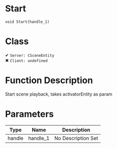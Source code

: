 # Start
```
void Start(handle_1)
```
# Class
✔ `Server: CSceneEntity`  
✖ `Client: undefined`  

# Function Description
Start scene playback, takes activatorEntity as param
# Parameters
Type|Name|Description
--|--|--
handle|handle_1|No Description Set
